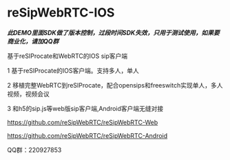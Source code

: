 # reSipWebRTC-IOS 
***此DEMO里面SDK做了版本控制，过段时间SDK失效，只用于测试使用，如果要商业化，请加QQ群***

基于reSIProcate和WebRTC的IOS sip客户端

1 基于reSIProcate的IOS客户端。支持多人，单人

2 移植完整WebRTC到reSIProcate，配合opensips和freeswitch实现单人，多人视频，视频会议

3 和h5的sip.js等web版sip客户端,Android客户端无缝对接

https://github.com/reSipWebRTC/reSipWebRTC-Web

https://github.com/reSipWebRTC/reSipWebRTC-Android


QQ群：220927853
